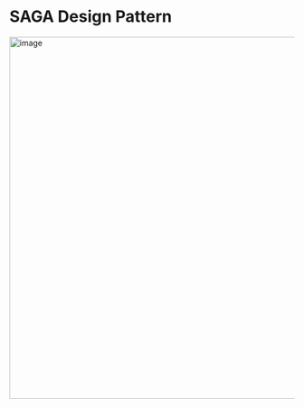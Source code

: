 # SAGA Design Pattern

<img width="932" height="640" alt="image" src="https://github.com/user-attachments/assets/05109556-7cdc-46ad-b5b4-ae873b50cd91" />
